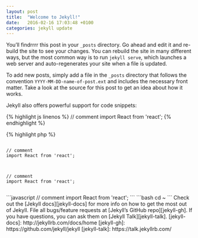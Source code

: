 ```yaml
---
layout: post
title:  "Welcome to Jekyll!"
date:   2016-02-16 17:03:48 +0100
categories: jekyll update
---
```

You’ll findrrrr this post in your `_posts` directory. Go ahead and edit it and re-build the site to see your changes. You can rebuild the site in many different ways, but the most common way is to run `jekyll serve`, which launches a web server and auto-regenerates your site when a file is updated.

To add new posts, simply add a file in the `_posts` directory that follows the convention `YYYY-MM-DD-name-of-post.ext` and includes the necessary front matter. Take a look at the source for this post to get an idea about how it works.

Jekyll also offers powerful support for code snippets:

{% highlight js linenos %}
// comment
import React from 'react';
{% endhighlight %}


{% highlight php %}
<?php

echo 'Hello world!';

{% endhighlight %}

```ruby
sdfsf
```





<pre class=' line-numbers'><code class="language-javascript">
// comment
import React from 'react';
 
</code></pre>


<pre  data-line='1-3'><code class="language-javascript">
// comment
import React from 'react';
 
</code></pre>



```javascript
// comment
import React from 'react';
```

```bash
cd ~
```


Check out the [Jekyll docs][jekyll-docs] for more info on how to get the most out of Jekyll. File all bugs/feature requests at [Jekyll’s GitHub repo][jekyll-gh]. If you have questions, you can ask them on [Jekyll Talk][jekyll-talk].

[jekyll-docs]: http://jekyllrb.com/docs/home
[jekyll-gh]:   https://github.com/jekyll/jekyll
[jekyll-talk]: https://talk.jekyllrb.com/
